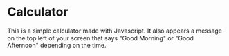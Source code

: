# Calculator
This is a simple calculator made with Javascript.
 It also appears a message on the top left of your screen that says "Good Morning" or "Good Afternoon" depending on the time.
